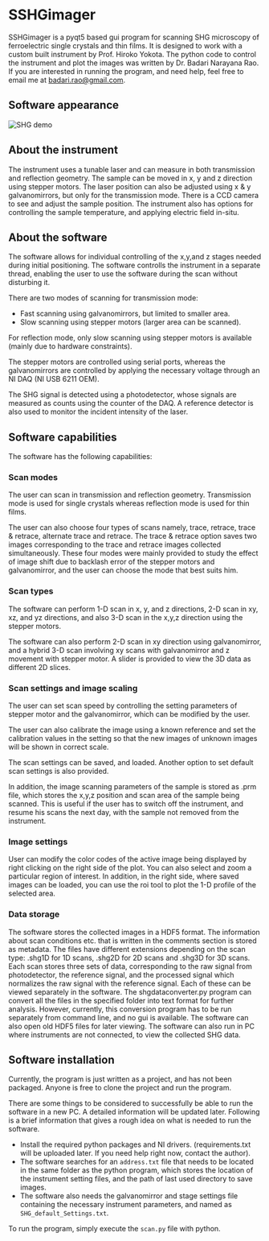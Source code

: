 # SSHGimager

SSHGimager is a pyqt5 based gui program for scanning SHG microscopy of ferroelectric single crystals and thin films. It is designed to work with a custom built instrument by Prof. Hiroko Yokota. The python code to control the instrument and plot the images was written by Dr. Badari Narayana Rao.
If you are interested in running the program, and need help, feel free to email me at badari.rao@gmail.com.

## Software appearance
![SHG demo](https://user-images.githubusercontent.com/47620203/234454770-8aed39e0-49dd-44ce-891b-bc1049558ce2.jpg)

## About the instrument

The instrument uses a tunable laser and can measure in both transmission and reflection geometry. The sample can be moved in x, y and z direction using stepper motors. The laser position can also be adjusted using x & y galvanomirrors, but only for the transmission mode. There is a CCD camera to see and adjust the sample position. The instrument also has options for controlling the sample temperature, and applying electric field in-situ.

## About the software

The software allows for individual controlling of the x,y,and z stages needed during initial positioning. 
The software controlls the instrument in a separate thread, enabling the user to use the software during the scan without disturbing it.

There are two modes of scanning for transmission mode: 

- Fast scanning using galvanomirrors, but limited to smaller area.
- Slow scanning using stepper motors (larger area can be scanned).

For reflection mode, only slow scanning using stepper motors is available (mainly due to hardware constraints).

The stepper motors are controlled using serial ports, whereas the galvanomirrors are controlled by applying the necessary voltage through an NI DAQ (NI USB 6211 OEM).

The SHG signal is detected using a photodetector, whose signals are measured as counts using the counter of the DAQ. A reference detector is also used to monitor the incident intensity of the laser.

## Software capabilities

The software has the following capabilities:

### Scan modes

The user can scan in transmission and reflection geometry. Transmission mode is used for single crystals whereas reflection mode is used for thin films.

The user can also choose four types of scans namely, trace, retrace, trace & retrace, alternate trace and retrace. The trace & retrace option saves two images corresponding to the trace and retrace images collected simultaneously. These four modes were mainly provided to study the effect of image shift due to backlash error of the stepper motors and galvanomirror, and the user can choose the mode that best suits him.

### Scan types

The software can perform 1-D scan in x, y, and z directions, 2-D scan in xy, xz, and yz directions, and also 3-D scan in the x,y,z direction using the stepper motors.

The software can also perform 2-D scan in xy direction using galvanomirror, and a hybrid 3-D scan involving xy scans with galvanomirror and z movement with stepper motor. A slider is provided to view the 3D data as different 2D slices.

### Scan settings and image scaling

The user can set scan speed by controlling the setting parameters of stepper motor and the galvanomirror, which can be modified by the user.

The user can also calibrate the image using a known reference and set the calibration values in the setting so that the new images of unknown images will be shown in correct scale.

The scan settings can be saved, and loaded. Another option to set default scan settings is also provided.

In addition, the image scanning parameters of the sample is stored as .prm file, which stores the x,y,z position and scan area of the sample being scanned. This is useful if the user has to switch off the instrument, and resume his scans the next day, with the sample not removed from the instrument.

### Image settings

User can modify the color codes of the active image being displayed by right clicking on the right side of the plot. You can also select and zoom a particular region of interest. In addition, in the right side, where saved images can be loaded, you can use the roi tool to plot the 1-D profile of the selected area.

### Data storage

The software stores the collected images in a HDF5 format. The information about scan conditions etc. that is written in the comments section is stored as metadata. The files have different extensions depending on the scan type: .shg1D for 1D scans, .shg2D for 2D scans and .shg3D for 3D scans. Each scan stores three sets of data, corresponding to the raw signal from photodetector, the reference signal, and the processed signal which normalizes the raw signal with the reference signal. Each of these can be viewed separately in the software. The shgdataconverter.py program can convert all the files in the specified folder into text format for further analysis. However, currently, this conversion program has to be run separately from command line, and no gui is available. The software can also open old HDF5 files for later viewing. The software can also run in PC where instruments are not connected, to view the collected SHG data.

## Software installation

Currently, the program is just written as a project, and has not been packaged. Anyone is free to clone the project and run the program.

There are some things to be considered to successfully be able to run the software in a new PC. A detailed information will be updated later.
Following is a brief information that gives a rough idea on what is needed to run the software.

- Install the required python packages and NI drivers. (requirements.txt will be uploaded later. If you need help right now, contact the author).
- The software searches for an `address.txt` file that needs to be located in the same folder as the python program, which stores the location of the instrument setting files, and the path of last used directory to save images.
- The software also needs the galvanomirror and stage settings file containing the necessary instrument parameters, and named as `SHG_default_Settings.txt`.

To run the program, simply execute the `scan.py` file with python.
